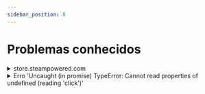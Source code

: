 ```yaml
---
sidebar_position: 8
---
```



# Problemas conhecidos


<details>
        <summary>store.steampowered.com</summary>

Nosso serviço só pode resolver captchas em inglês; neste site, a determinação do idioma do captcha não vem das configurações do sistema, mas do idioma selecionado no site, portanto, para uma solução correta, certifique-se de selecionar o inglês.

</details>

<details>
        <summary>Erro 'Uncaught (in promise) TypeError: Cannot read properties of undefined (reading 'click')'</summary>

Se ao resolver o captcha usando o método de cliques (ComplexImageTask) através da extensão CapMonster Cloud você encontrar o erro 'Uncaught (in promise) TypeError: Cannot read properties of undefined (reading 'click')', conforme mostrado na captura de tela, recomenda-se definir o valor de 'Delay between click' na extensão — isso pode ajudar a resolver o problema.
![](./images/known-issues/Uncaught.png)
</details>
